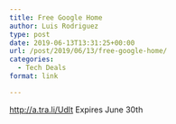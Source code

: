 ```yaml
---
title: Free Google Home
author: Luis Rodriguez
type: post
date: 2019-06-13T13:31:25+00:00
url: /post/2019/06/13/free-google-home/
categories:
  - Tech Deals
format: link

---
```

<http://a.tra.li/Udlt> Expires June 30th
